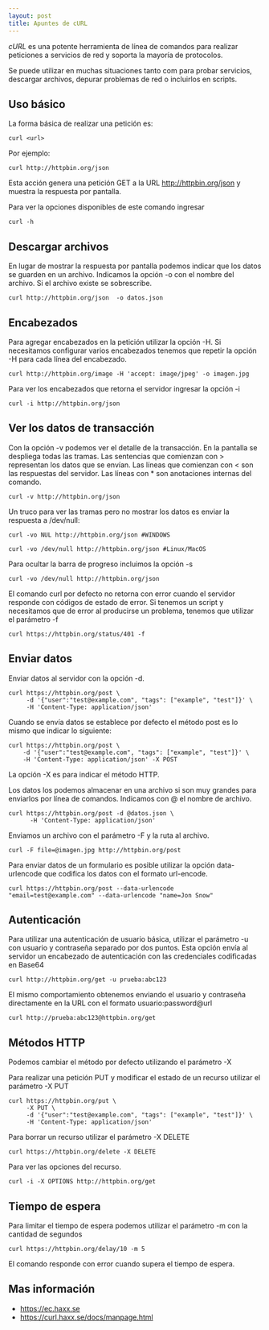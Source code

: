 ```yaml
---
layout: post
title: Apuntes de cURL
---
```


*cURL* es una potente herramienta de línea de comandos para realizar peticiones a servicios de red y soporta la mayoría de protocolos.

Se puede utilizar en muchas situaciones tanto com para probar servicios, descargar archivos, depurar problemas de red o incluirlos en scripts.

## Uso básico

La forma básica de realizar una petición es:
```
curl <url>
```

Por ejemplo:
```
curl http://httpbin.org/json
```

Esta acción genera una petición GET a la URL http://httpbin.org/json y muestra la respuesta por pantalla.

Para ver la opciones disponibles de este comando ingresar
```
curl -h
```

## Descargar archivos
En lugar de mostrar la respuesta por pantalla podemos indicar que los datos se guarden en un archivo. Indicamos la opción -o con el nombre del archivo. Si el archivo existe se sobrescribe.
```
curl http://httpbin.org/json  -o datos.json
```

## Encabezados
Para agregar encabezados en la petición utilizar la opción -H. Si necesitamos configurar varios encabezados tenemos que repetir la opción -H para cada línea del encabezado.
```
curl http://httpbin.org/image -H 'accept: image/jpeg' -o imagen.jpg
```

Para ver los encabezados que retorna el servidor ingresar la opción -i
```
curl -i http://httpbin.org/json
```

## Ver los datos de transacción
Con la opción -v podemos ver el detalle de la transacción. En la pantalla se despliega todas las tramas. Las sentencias que comienzan con > representan los datos que se envían.
Las líneas que comienzan con < son las respuestas del servidor. Las líneas con * son anotaciones internas del comando.

```
curl -v http://httpbin.org/json
```

Un truco para ver las tramas pero no mostrar los datos es enviar la respuesta a /dev/null:
```
curl -vo NUL http://httpbin.org/json #WINDOWS
```

```
curl -vo /dev/null http://httpbin.org/json #Linux/MacOS
```

Para ocultar la barra de progreso incluimos la opción -s
```
curl -vo /dev/null http://httpbin.org/json
```

El comando curl por defecto no retorna con error cuando el servidor responde con códigos de estado de error. Si tenemos un script y necesitamos que de error al producirse un problema,
tenemos que utilizar el parámetro -f
```
curl https://httpbin.org/status/401 -f
```


## Enviar datos
Enviar datos al servidor con la opción -d.
```
curl https://httpbin.org/post \
     -d '{"user":"test@example.com", "tags": ["example", "test"]}' \
     -H 'Content-Type: application/json'
```

Cuando se envía datos se establece por defecto el método post es lo mismo que indicar lo siguiente:

```
curl https://httpbin.org/post \
    -d '{"user":"test@example.com", "tags": ["example", "test"]}' \
    -H 'Content-Type: application/json' -X POST
```

La opción -X es para indicar el método HTTP.

Los datos los podemos almacenar en una archivo si son muy grandes para enviarlos por línea de comandos. Indicamos con @ el nombre de archivo.
```
curl https://httpbin.org/post -d @datos.json \
      -H 'Content-Type: application/json'
```

Enviamos un archivo con el parámetro -F y la ruta al archivo.
```
curl -F file=@imagen.jpg http://httpbin.org/post
```

Para enviar datos de un formulario es posible utilizar la opción data-urlencode que codifica los datos con el formato url-encode.
```
curl https://httpbin.org/post --data-urlencode "email=test@example.com" --data-urlencode "name=Jon Snow"
```

## Autenticación
Para utilizar una autenticación de usuario básica, utilizar el parámetro -u con usuario y contraseña separado por dos puntos. Esta opción envía al servidor un encabezado de autenticación
con las credenciales codificadas en Base64
```
curl http://httpbin.org/get -u prueba:abc123
```

El mismo comportamiento obtenemos enviando el usuario y contraseña directamente en la URL con el formato usuario:password@url
```
curl http://prueba:abc123@httpbin.org/get
```

## Métodos HTTP
Podemos cambiar el método por defecto utilizando el parámetro -X

Para realizar una petición PUT y modificar el estado de un recurso utilizar el parámetro -X PUT

```
curl https://httpbin.org/put \
     -X PUT \
     -d '{"user":"test@example.com", "tags": ["example", "test"]}' \
     -H 'Content-Type: application/json'
```

Para borrar un recurso utilizar el parámetro -X DELETE

```
curl https://httpbin.org/delete -X DELETE
```

Para ver las opciones del recurso.

```
curl -i -X OPTIONS http://httpbin.org/get
```

## Tiempo de espera
Para limitar el tiempo de espera podemos utilizar el parámetro -m con la cantidad de segundos

```
curl https://httpbin.org/delay/10 -m 5
```

El comando responde con error cuando supera el tiempo de espera.

## Mas información

* https://ec.haxx.se
* https://curl.haxx.se/docs/manpage.html
